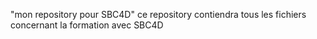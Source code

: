 "mon repository pour SBC4D"
ce repository contiendra tous les fichiers concernant la formation avec SBC4D